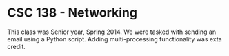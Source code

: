 CSC 138 - Networking
======

This class was Senior year, Spring 2014. We were tasked with sending an email using a Python 
script. Adding multi-processing functionality was exta credit.